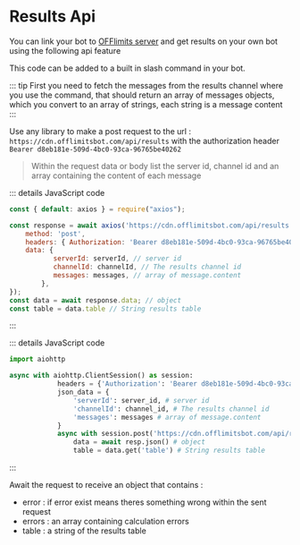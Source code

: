 # Results Api

You can link your bot to [OFFlimits server](https://discord.com/oauth2/authorize?client_id=728332591790293044&scope=bot+applications.commands&permissions=268445752&client_id=728332591790293044) and get results on your own bot using the following api feature

This code can be added to a built in slash command in your bot.

::: tip
First you need to fetch the messages from the results channel where you use the command, that should return an array of messages objects, which you convert to an array of strings, each string is a message content
:::

Use any library to make a post request to the url : `https://cdn.offlimitsbot.com/api/results` with the authorization header `Bearer d8eb181e-509d-4bc0-93ca-96765be40262`

> Within the request data or body list the server id, channel id and an array containing the content of each message

::: details JavaScript code
```js
const { default: axios } = require("axios");

const response = await axios('https://cdn.offlimitsbot.com/api/results', {
    method: 'post',
    headers: { Authorization: 'Bearer d8eb181e-509d-4bc0-93ca-96765be40262' }
    data: {
           serverId: serverId, // server id
           channelId: channelId, // The results channel id
           messages: messages, // array of message.content
        },
});
const data = await response.data; // object
const table = data.table // String results table
```
:::

::: details JavaScript code
```py
import aiohttp

async with aiohttp.ClientSession() as session:
            headers = {'Authorization': 'Bearer d8eb181e-509d-4bc0-93ca-96765be40262'},
            json_data = {
                'serverId': server_id, # server id
                'channelId': channel_id, # The results channel id
                'messages': messages # array of message.content
            }
            async with session.post('https://cdn.offlimitsbot.com/api/results', headers=headers, json=json_data) as resp:
                data = await resp.json() # object
                table = data.get('table') # String results table
```
:::

Await the request to receive an object that contains :
- error : if error exist means theres something wrong within the sent request
- errors : an array containing calculation errors
- table : a string of the results table